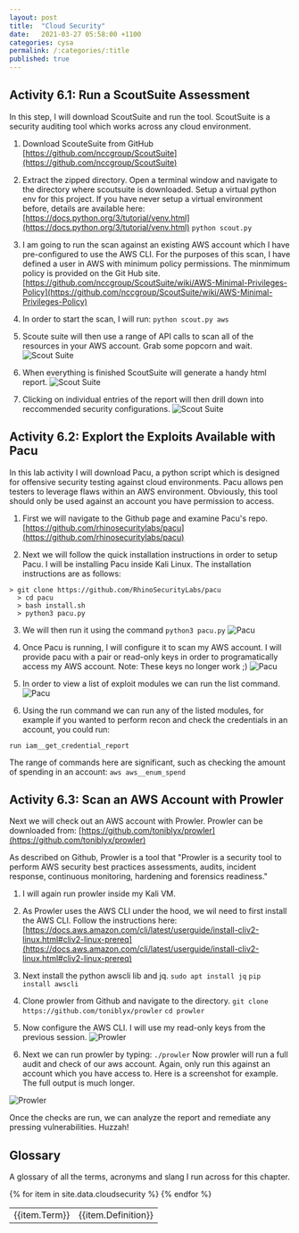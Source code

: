 ```yaml
---
layout: post
title:  "Cloud Security"
date:   2021-03-27 05:58:00 +1100
categories: cysa 
permalink: /:categories/:title
published: true
---
```


## Activity 6.1: Run a ScoutSuite Assessment
In this step, I will download ScoutSuite and run the tool. 
ScoutSuite is a security auditing tool which works across any cloud environment. 

1. Download ScouteSuite from GitHub
[https://github.com/nccgroup/ScoutSuite](https://github.com/nccgroup/ScoutSuite)

2. Extract the zipped directory. Open a terminal window and navigate to the directory where scoutsuite is downloaded. Setup a virtual python env for this project. If you have never setup a virtual environment before, details are available here:
[https://docs.python.org/3/tutorial/venv.html](https://docs.python.org/3/tutorial/venv.html) 
`python scout.py`

3. I am going to run the scan against an existing AWS account which I have pre-configured to use the AWS CLI. For the purposes of this scan, I have defined a user in AWS with minimum policy permissions. The minmimum policy is provided on the Git Hub site.
[https://github.com/nccgroup/ScoutSuite/wiki/AWS-Minimal-Privileges-Policy](https://github.com/nccgroup/ScoutSuite/wiki/AWS-Minimal-Privileges-Policy) 

4. In order to start the scan, I will run:
`python scout.py aws`

5. Scoute suite will then use a range of API calls to scan all of the resources in your AWS account. Grab some popcorn and wait. 
![Scout Suite](\assets\img\scoutsuite.jpg)

6. When everything is finished ScoutSuite will generate a handy html report.
![Scout Suite](\assets\img\scoutsuite2.jpg)

7. Clicking on individual entries of the report will then drill down into reccommended security configurations.
![Scout Suite](\assets\img\scoutsuite3.jpg)


## Activity 6.2: Explort the Exploits Available with Pacu

In this lab activity I will download Pacu, a python script which is designed for offensive security testing against cloud environments. Pacu allows pen testers to leverage flaws within an AWS environment. Obviously, this tool should only be used against an account you have permission to access.

1. First we will navigate to the Github page and examine Pacu's repo.
[https://github.com/rhinosecuritylabs/pacu](https://github.com/rhinosecuritylabs/pacu)

2. Next we will follow the quick installation instructions in order to setup Pacu. I will be installing Pacu inside Kali Linux. The installation instructions are as follows:

```
> git clone https://github.com/RhinoSecurityLabs/pacu
  > cd pacu
  > bash install.sh
  > python3 pacu.py
```
3. We will then run it using the command `python3 pacu.py`
![Pacu](\assets\img\pacu.jpg)

4. Once Pacu is running, I will configure it to scan my AWS account. I will provide pacu with a pair or read-only keys in order to programatically access my AWS account.
Note: These keys no longer work ;)
![Pacu](\assets\img\pacu2.jpg)

5. In order to view a list of exploit modules we can run the list command.
![Pacu](\assets\img\pacu3.jpg)

6. Using the run command we can run any of the listed modules, for example if you wanted to perform 
recon and check the credentials in an account, you could run:

```run iam__get_credential_report```

The range of commands here are significant, such as checking the amount of spending in an account:
```aws aws__enum_spend```

## Activity 6.3: Scan an AWS Account with Prowler

Next we will check out an AWS account with Prowler.
Prowler can be downloaded from:
[https://github.com/toniblyx/prowler](https://github.com/toniblyx/prowler) 

As described on Github, Prowler is a tool that "Prowler is a security tool to perform AWS security best practices assessments, audits, incident response, continuous monitoring, hardening and forensics readiness."

1. I will again run prowler inside my Kali VM. 

2. As Prowler uses the AWS CLI under the hood, we wil need to first install the AWS CLI.
Follow the instructions here:
[https://docs.aws.amazon.com/cli/latest/userguide/install-cliv2-linux.html#cliv2-linux-prereq](https://docs.aws.amazon.com/cli/latest/userguide/install-cliv2-linux.html#cliv2-linux-prereq)

3. Next install the python awscli lib and jq.
```sudo apt install jq```
```pip install awscli```

4. Clone prowler from Github and navigate to the directory.
```git clone https://github.com/toniblyx/prowler```
```cd prowler```

5. Now configure the AWS CLI. I will use my read-only keys from the previous session. 
![Prowler](\assets\img\prowler.jpg)

6. Next we can run prowler by typing: 
```./prowler```
Now prowler will run a full audit and check of our aws account.
Again, only run this against an account which you have access to. 
Here is a screenshot for example. The full output is much longer.

![Prowler](\assets\img\prowler2.jpg)

Once the checks are run, we can analyze the report and remediate any pressing vulnerabilities. Huzzah!

## Glossary

A glossary of all the terms, acronyms and slang I run across for this chapter.

<table>
{% for item in site.data.cloudsecurity %}
    <tr>
        <td>{{item.Term}}</td> 
        <td>{{item.Definition}}</td>
    </tr>
{% endfor %}
</table>